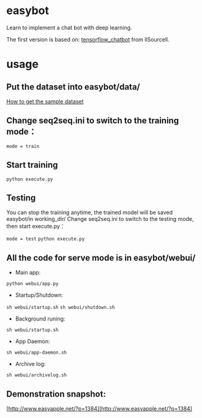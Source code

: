 # easybot
Learn to implement a chat bot with deep learning. 

The first version is based on: [tensorflow_chatbot](https://github.com/llSourcell/tensorflow_chatbot) from llSourcell.

# usage

## Put the dataset into easybot/data/
[How to get the sample dataset](https://github.com/suriyadeepan/datasets) 

## Change seq2seq.ini to switch to the training mode：

`mode = train`

## Start training

`python execute.py`

## Testing
You can stop the training anytime, the trained model will be saved easybot/in working_dir/
Change seq2seq.ini to switch to the testing mode, then start execute.py：

`mode = test`
`python execute.py`

## All the code for serve mode is in easybot/webui/
- Main app: 

`python webui/app.py`

- Startup/Shutdown:

`sh webui/startup.sh`
`sh webui/shutdown.sh`

- Background runing:

`sh webui/startup.sh`

- App Daemon:

`sh webui/app-daemon.sh`

- Archive log:

`sh webui/archivelog.sh`

## Demonstration snapshot:

[http://www.easyapple.net/?p=1384](http://www.easyapple.net/?p=1384) 

